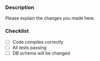 ### Description
Please explain the changes you made here.

### Checklist
- [ ] Code compiles correctly
- [ ] All tests passing
- [ ] DB schema will be changed